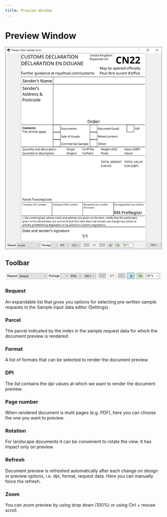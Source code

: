 ```yaml
---
title: Preview Window
---
```


# Preview Window
![](./images/preview-window.png)

## Toolbar
![](images/preview-options.png)

### Request

An expandable list that gives you options for selecting pre-written sample requests in the Sample input data editor (Settings).

### Parcel

The parcel indicated by the index in the sample request data for which the document preview is rendered.

### Format

A list of formats that can be selected to render the document preview.

### DPI

The list contains the dpi values at which we want to render the document preview.

### Page number

When rendered document is multi pages (e.g. PDF), here you can choose the one you want to preview.

### Rotation
For landscape documents it can be convenient to rotate the view. It has impact only on preview.

###  Refresh
Document preview is refreshed automatically after each change on design or preview options, i.e. dpi, format, request data. Here you can manually force the refresh.

###  Zoom
You can zoom preview by using drop down (100%) or using Ctrl + mouse scroll.  